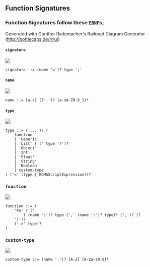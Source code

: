 ## Function Signatures

### Function Signatures follow these [``EBNF``](https://en.wikipedia.org/wiki/Extended_Backus%E2%80%93Naur_Form)s;

Generated with Gunther Rademacher's Railroad Diagram Generator (http://bottlecaps.de/rr/ui)

#### ``signature``
![](https://cdn.rawgit.com/ElijahKaytor/f.js/b2a7c806/docs/diagrams/signature.svg)
```ebnf
signature ::= (name '=')? type ';'
```
#### ``name``
![](https://cdn.rawgit.com/ElijahKaytor/f.js/b2a7c806/docs/diagrams/name.svg)
```ebnf
name ::= [a-z] (('.')? [a-zA-Z0-9_])*
```
#### ``type``
![](https://cdn.rawgit.com/ElijahKaytor/f.js/08469d2/docs/diagrams/type.svg)
```ebnf
type ::= ('...')? (
    function
    | 'Generic'
    | 'List' ('(' type ')')?
    | 'Object'
    | 'Int'
    | 'Float'
    | 'String'
    | 'Boolean'
    | custom-type
) ('=' (type | ECMAScriptExpression))?
```
### ``function``
![](https://cdn.rawgit.com/ElijahKaytor/f.js/0d11caa/docs/diagrams/function.svg)
```ebnf
function ::= (
    'Fn' ('('
        ( (name ':')? type (',' (name ':')? type)* (',')? )?
    ')')?
    ('->' type)?
)
```
### ``custom-type``
![](https://cdn.rawgit.com/ElijahKaytor/f.js/5fe7697/docs/diagrams/custom-type.svg)
```ebnf
custom-type ::= (name '.')? [A-Z] [A-Za-z0-9]*
```
